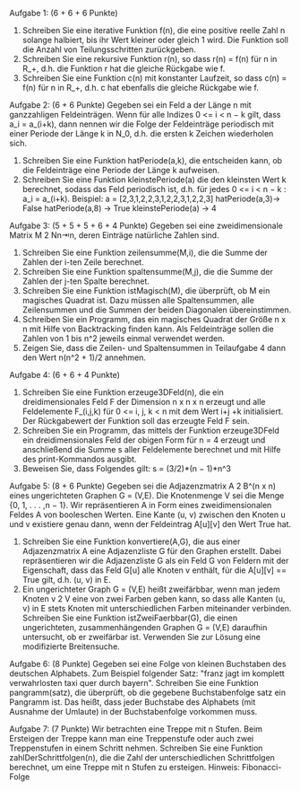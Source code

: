 Aufgabe 1: (6 + 6 + 6 Punkte)
1. Schreiben Sie eine iterative Funktion f(n), die eine positive reelle Zahl n solange halbiert, bis ihr
Wert kleiner oder gleich 1 wird. Die Funktion soll die Anzahl von Teilungsschritten zurückgeben.
2. Schreiben Sie eine rekursive Funktion r(n), so dass r(n) = f(n) für n in R_+, d.h. die Funktion r
hat die gleiche Rückgabe wie f.
3. Schreiben Sie eine Funktion c(n) mit konstanter Laufzeit, so dass c(n) = f(n) für n in R_+, d.h. c
hat ebenfalls die gleiche Rückgabe wie f.

Aufgabe 2: (6 + 6 Punkte)
Gegeben sei ein Feld a der Länge n mit ganzzahligen Feldeinträgen. Wenn für alle Indizes 0 <= i < n − k
gilt, dass a_i = a_(i+k), dann nennen wir die Folge der Feldeinträge periodisch mit einer Periode der Länge
k in N_0, d.h. die ersten k Zeichen wiederholen sich.
1. Schreiben Sie eine Funktion hatPeriode(a,k), die entscheiden kann, ob die Feldeinträge eine Periode
der Länge k aufweisen.
2. Schreiben Sie eine Funktion kleinstePeriode(a) die den kleinsten Wert k berechnet, sodass das
Feld periodisch ist, d.h. für jedes 0 <= i < n − k : a_i = a_(i+k).
Beispiel:
a = [2,3,1,2,2,3,1,2,2,3,1,2,2,3]
hatPeriode(a,3)-> False hatPeriode(a,8) -> True kleinstePeriode(a) -> 4

Aufgabe 3: (5 + 5 + 5 + 6 + 4 Punkte)
Gegeben sei eine zweidimensionale Matrix M 2 Nn⇥n, deren Einträge natürliche Zahlen sind.
1. Schreiben Sie eine Funktion zeilensumme(M,i), die die Summe der Zahlen der i-ten Zeile berechnet.
2. Schreiben Sie eine Funktion spaltensumme(M,j), die die Summe der Zahlen der j-ten Spalte berechnet.
3. Schreiben Sie eine Funktion istMagisch(M), die überprüft, ob M ein magisches Quadrat ist. Dazu müssen alle Spaltensummen, alle Zeilensummen und die Summen der beiden Diagonalen übereinstimmen.
4. Schreiben Sie ein Programm, das ein magisches Quadrat der Größe n x n mit Hilfe von Backtracking finden kann. Als Feldeinträge sollen die Zahlen von 1 bis n^2 jeweils einmal verwendet werden.
5. Zeigen Sie, dass die Zeilen- und Spaltensummen in Teilaufgabe 4 dann den Wert n(n^2 + 1)/2 annehmen.

Aufgabe 4: (6 + 6 + 4 Punkte)
1. Schreiben Sie eine Funktion erzeuge3DFeld(n), die ein dreidimensionales Feld F der Dimension n x n x n erzeugt und alle Feldelemente F_(i,j,k) für 0 <= i, j, k < n mit dem Wert i+j +k initialisiert. Der Rückgabewert der Funktion soll das erzeugte Feld F sein.
2. Schreiben Sie ein Programm, das mittels der Funktion erzeuge3DFeld ein dreidimensionales Feld
der obigen Form für n = 4 erzeugt und anschließend die Summe s aller Feldelemente berechnet und mit Hilfe des print-Kommandos ausgibt.
3. Beweisen Sie, dass Folgendes gilt: s = (3/2)*(n − 1)*n^3

Aufgabe 5: (8 + 6 Punkte)
Gegeben sei die Adjazenzmatrix A 2 B^(n x n) eines ungerichteten Graphen G = (V,E). Die Knotenmenge V sei die Menge {0, 1, . . . ,n − 1}. Wir repräsentieren A in Form eines zweidimensionalen Feldes A von booleschen Werten. Eine Kante (u, v) zwischen den Knoten u und v existiere genau dann, wenn der Feldeintrag A[u][v] den Wert True hat.
1. Schreiben Sie eine Funktion konvertiere(A,G), die aus einer Adjazenzmatrix A eine Adjazenzliste G für den Graphen erstellt. Dabei repräsentieren wir die Adjazenzliste G als ein Feld G von Feldern mit der Eigenschaft, dass das Feld G[u] alle Knoten v enthält, für die A[u][v] == True gilt, d.h. (u, v) in E.
2. Ein ungerichteter Graph G = (V,E) heißt zweifärbbar, wenn man jedem Knoten v 2 V eine von zwei Farben geben kann, so dass alle Kanten (u, v) in E stets Knoten mit unterschiedlichen Farben miteinander verbinden. Schreiben Sie eine Funktion istZweiFaerbbar(G), die einen ungerichteten, zusammenhängenden Graphen G = (V,E) daraufhin untersucht, ob er zweifärbar ist. Verwenden Sie zur Lösung eine modifizierte Breitensuche.

Aufgabe 6: (8 Punkte)
Gegeben sei eine Folge von kleinen Buchstaben des deutschen Alphabets. Zum Beispiel folgender Satz: "franz jagt im komplett verwahrlosten taxi quer durch bayern".
Schreiben Sie eine Funktion pangramm(satz), die überprüft, ob die gegebene Buchstabenfolge satz ein Pangramm ist. Das heißt, dass jeder Buchstabe des Alphabets (mit Ausnahme der Umlaute) in der Buchstabenfolge vorkommen muss.

Aufgabe 7: (7 Punkte)
Wir betrachten eine Treppe mit n Stufen. Beim Ersteigen der Treppe kann man eine Treppenstufe oder auch zwei Treppenstufen in einem Schritt nehmen. Schreiben Sie eine Funktion zahlDerSchrittfolgen(n), die die Zahl der unterschiedlichen Schrittfolgen berechnet, um eine Treppe mit n Stufen zu ersteigen.
Hinweis: Fibonacci-Folge